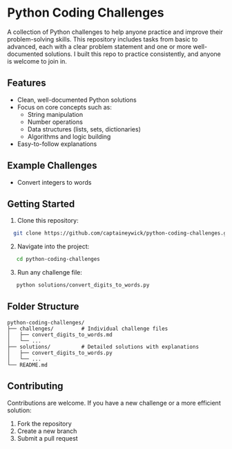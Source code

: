 # Python Coding Challenges

A collection of Python challenges to help anyone practice and improve their problem-solving skills.
This repository includes tasks from basic to advanced, each with a clear problem statement and one or more well-documented solutions.
I built this repo to practice consistently, and anyone is welcome to join in.

## Features
- Clean, well-documented Python solutions
- Focus on core concepts such as:
  - String manipulation
  - Number operations
  - Data structures (lists, sets, dictionaries)
  - Algorithms and logic building
- Easy-to-follow explanations

## Example Challenges
- Convert integers to words

## Getting Started
1. Clone this repository:
```bash
  git clone https://github.com/captaineywick/python-coding-challenges.git
```
2. Navigate into the project:
```bash
   cd python-coding-challenges
```
3. Run any challenge file:
```bash
   python solutions/convert_digits_to_words.py
```

## Folder Structure
```
python-coding-challenges/
├── challenges/         # Individual challenge files
│   ├── convert_digits_to_words.md
│   └── ...
├── solutions/          # Detailed solutions with explanations
│   ├── convert_digits_to_words.py
│   └── ...
└── README.md
```

## Contributing
Contributions are welcome. If you have a new challenge or a more efficient solution:
1. Fork the repository
2. Create a new branch
3. Submit a pull request
